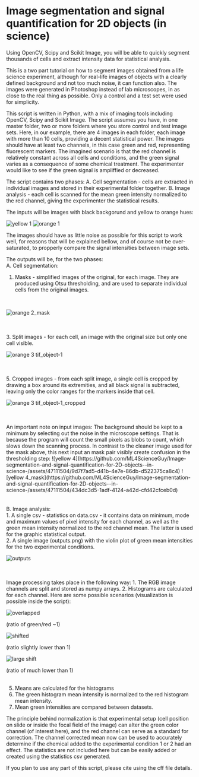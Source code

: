 # Image segmentation and signal quantification for 2D objects (in science)
 Using OpenCV, Scipy and Scikit Image, you will be able to quickly segment thousands of cells and extract intensity data for statistical analysis.
 
 
This is a two part tutorial on how to segment images obtained from a life science experiment, although for real-life images of objects with a clearly defined background and not too much noise, it can function also. The images were generated in Photoshop instead of lab microscopes, in as close to the real thing as possible. Only a control and a test set were used for simplicity.

This script is written in Python, with a mix of imaging tools including OpenCV, Scipy and Scikit Image. The script assumes you have, in one master folder, two or more folders where you store control and test image sets. Here, in our example, there are 4 images in each folder, each image with more than 10 cells, providing a decent statistical power. The images should have at least two channels, in this case green and red, representing fluorescent markers. The imagined scenario is that the red channel is relatively constant across all cells and conditions, and the green signal varies as a consequence of some chemical treatment. The experimenter would like to see if the green signal is ampliffied or decreased.

The script contains two phases:
A. Cell segmentation - cells are extracted in individual images and stored in their experimental folder together.
B. Image analysis - each cell is scanned for the mean green intensity normalized to the red channel, giving the experimenter the statistical results.

The inputs will be images with black backgorund and yellow to orange hues:

![yellow 1](https://github.com/ML4ScienceGuy/Image-segmentation-and-signal-quantification-for-2D-objects--in-science-/assets/47111504/de1059cc-c2ab-474c-b066-7ad8c5eb5c6e)
![orange 1](https://github.com/ML4ScienceGuy/Image-segmentation-and-signal-quantification-for-2D-objects--in-science-/assets/47111504/cdeb43c2-085a-4025-b3c4-a0a732f46d5f)


The images should have as little noise as possible for this script to work well, for reasons that will be explained bellow, and of course not be over-saturated, to propperly compare the signal intensities between image sets.


The outputs will be, for the two phases: <br >
A. Cell segmentation:
1. Masks - simplified images of the original, for each image. They are produced using Otsu thresholding, and are used to separate individual cells from the original images.
<br >

![orange 2_mask](https://github.com/ML4ScienceGuy/Image-segmentation-and-signal-quantification-for-2D-objects--in-science-/assets/47111504/0594529f-4f9b-427f-81b1-c0021d2ab7ed)


<br >
<br >
3. Split images - for each cell, an image with the original size but only one cell visible.
<br >

![orange 3 tif_object-1](https://github.com/ML4ScienceGuy/Image-segmentation-and-signal-quantification-for-2D-objects--in-science-/assets/47111504/e9ed2710-27fc-4484-8a46-616fade4263e)


<br >
<br >
5. Cropped images - from each split image, a single cell is cropped by drawing a box around its extremities, and all black signal is subtracted, leaving only the color ranges for the markers inside that cell.
<br >

![orange 3 tif_object-1_cropped](https://github.com/ML4ScienceGuy/Image-segmentation-and-signal-quantification-for-2D-objects--in-science-/assets/47111504/a7544373-26c1-4b36-8527-2a1ba429f0af)


<br >
<br >
An important note on input images: The background should be kept to a minimum by selecting out the noise in the microscope settings. That is because the program will count the small pixels as blobs to count, which slows down the scanning process. In contrast to the cleaner image used for the mask above, this next input an mask pair visibly create confusion in the thresholding step:
![yellow 4](https://github.com/ML4ScienceGuy/Image-segmentation-and-signal-quantification-for-2D-objects--in-science-/assets/47111504/9d7f7ad5-d41b-4e7e-86db-d522375ca8c4)
![yellow 4_mask](https://github.com/ML4ScienceGuy/Image-segmentation-and-signal-quantification-for-2D-objects--in-science-/assets/47111504/434dc3d5-1adf-4124-a42d-cfd42cfceb0d)

<br >
<br >
<br >
B. Image analysis:<br >
1. A single csv - statistics on data.csv - it contains data on minimum, mode and maximum values of pixel intensity for each channel, as well as the green mean intensity normalized to the red channel mean. The latter is used for the graphic statistical output.<br >
2. A single image (outputs.png) with the violin plot of green mean intensities for the two experimental conditions. <br>

![outputs](https://github.com/ML4ScienceGuy/Image-segmentation-and-signal-quantification-for-2D-objects--in-science-/assets/47111504/544ac713-243d-480a-aa3a-fefbc6603fa3)

<br >
<br >
Image processing takes place in the following way:
1. The RGB image channels are split and stored as numpy arrays.
2. Histograms are calculated for each channel. Here are some possible scenarios (visualization is possible inside the script):

![overlapped](https://github.com/ML4ScienceGuy/Image-segmentation-and-signal-quantification-for-2D-objects--in-science-/assets/47111504/8e6320f0-62cd-4f1f-a7d1-86d3a25cb320)

(ratio of green/red ~1)<br >

![shifted](https://github.com/ML4ScienceGuy/Image-segmentation-and-signal-quantification-for-2D-objects--in-science-/assets/47111504/ec7531ca-8a97-4a3f-b309-8d03efc1ead8)

(ratio slightly lower than 1)<br >

![large shift](https://github.com/ML4ScienceGuy/Image-segmentation-and-signal-quantification-for-2D-objects--in-science-/assets/47111504/fe702e7e-a5d4-4d5f-aa18-2a955a1ead6f)

(ratio of much lower than 1)<br ><br >

5. Means are calculated for the histograms
6. The green histogram mean intensity is normalized to the red histogram mean intensity.
7. Mean green intensities are compared between datasets.

The principle behind normalization is that experimental setup (cell position on slide or inside the focal field of the image) can alter the green color channel (of interest here), and the red channel can serve as a standard for correction. The channel corrected mean now can be used to accurately determine if the chemical added to the experimental condition 1 or 2 had an effect. The statistics are not included here but can be easily added or created using the statistics csv generated.

If you plan to use any part of this script, please cite using the cff file details.
